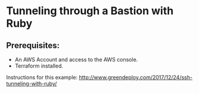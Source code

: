 # Tunneling through a Bastion with Ruby
## Prerequisites:
* An AWS Account and access to the AWS console.
* Terraform installed.

Instructions for this example: http://www.greendeploy.com/2017/12/24/ssh-tunneling-with-ruby/
